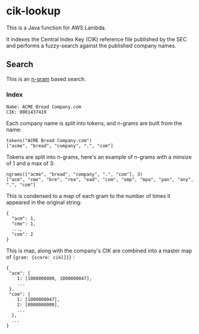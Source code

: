# cik-lookup
This is a Java function for AWS Lambda.

It indexes the Central Index Key (CIK) reference file published by the SEC and performs a fuzzy-search against the published company names.

## Search
This is an [n-gram](https://en.wikipedia.org/wiki/N-gram) based search.
### Index
```
Name: ACME Bread Company.com
CIK: 0001437419
```
Each company name is split into tokens, and n-grams are built from the name:


```
tokens("ACME Bread Company.com")
["acme", "bread", "company", ".", "com"]
```
Tokens are split into n-grams, here's an example of n-grams with a minsize of 1 and a max of 3:
```
ngrams(["acme", "bread", "company", ".", "com"], 3)
["acm", "cme", "bre", "rea", "ead", "com", "omp", "mpa", "pan", "any", ".", "com"]
```
This is condensed to a map of each gram to the number of times it appeared in the original string:
```
{
  "acm": 1,
  "cme": 1,
  ...,
  "com": 2
}
```
This is map, along with the company's CIK are combined into a master map of `{gram: {score: cik[]}}` :
```
{
 "acm": {
    1: [1000000000, 1000000047],
    ...
 },
 "com": {
    1: [1000000047],
    2: [0000000000],
    ...
  },
  ...
}
```
```
